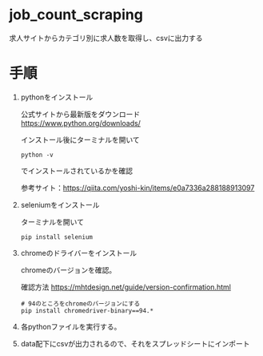 # job_count_scraping
求人サイトからカテゴリ別に求人数を取得し、csvに出力する


# 手順

1. pythonをインストール

    公式サイトから最新版をダウンロード
    https://www.python.org/downloads/

    インストール後にターミナルを開いて
    
    ```
    python -v
    ```

    でインストールされているかを確認

    参考サイト：https://qiita.com/yoshi-kin/items/e0a7336a288188913097

2. seleniumをインストール

    ターミナルを開いて

    ```
    pip install selenium
    ```

3. chromeのドライバーをインストール

    chromeのバージョンを確認。

    確認方法
    https://mhtdesign.net/guide/version-confirmation.html

    ```
    # 94のところをchromeのバージョンにする
    pip install chromedriver-binary==94.*
    ```
4. 各pythonファイルを実行する。

5. data配下にcsvが出力されるので、それをスプレッドシートにインポート
